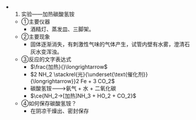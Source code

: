 -
  1. 实验——加热碳酸氢铵
	- ①主要仪器
		- 酒精灯、蒸发皿、三脚架。
	- ②主要现象
		- 固体逐渐消失，有刺激性气味的气体产生，试管内壁有水雾，澄清石灰水变浑浊。
	- ③反应的文字表达式
		- $\frac{加热}{}\longrightarrow$
		- $2 NH_2 \stackrel{光}{\underset{\text{催化剂}}{\longrightarrow}}2 Fe + 3 CO_2$
		- 碳酸氢铵--->氨气 + 水 + 二氧化碳
		- $\ce{NH_2->[加热]NH_3 + HO_2 + CO_2}$
	- ④如何保存碳酸氢铵？
		- 在阴凉干燥出、密封保存